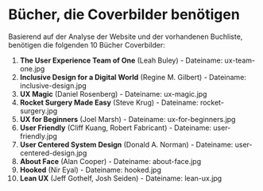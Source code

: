 # Bücher, die Coverbilder benötigen

Basierend auf der Analyse der Website und der vorhandenen Buchliste, benötigen die folgenden 10 Bücher Coverbilder:

1. **The User Experience Team of One** (Leah Buley) - Dateiname: ux-team-one.jpg
2. **Inclusive Design for a Digital World** (Regine M. Gilbert) - Dateiname: inclusive-design.jpg
3. **UX Magic** (Daniel Rosenberg) - Dateiname: ux-magic.jpg
4. **Rocket Surgery Made Easy** (Steve Krug) - Dateiname: rocket-surgery.jpg
5. **UX for Beginners** (Joel Marsh) - Dateiname: ux-for-beginners.jpg
6. **User Friendly** (Cliff Kuang, Robert Fabricant) - Dateiname: user-friendly.jpg
7. **User Centered System Design** (Donald A. Norman) - Dateiname: user-centered-design.jpg
8. **About Face** (Alan Cooper) - Dateiname: about-face.jpg
9. **Hooked** (Nir Eyal) - Dateiname: hooked.jpg
10. **Lean UX** (Jeff Gothelf, Josh Seiden) - Dateiname: lean-ux.jpg
